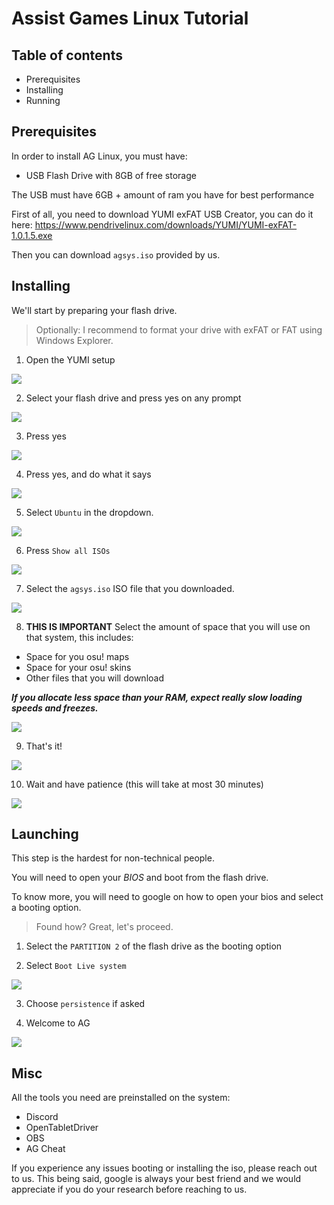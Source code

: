 # Assist Games Linux Tutorial

## Table of contents

- Prerequisites
- Installing
- Running

## Prerequisites

In order to install AG Linux, you must have:

- USB Flash Drive with 8GB of free storage

The USB must have 6GB + amount of ram you have for best performance

First of all, you need to download YUMI exFAT USB Creator, you can do it here:
https://www.pendrivelinux.com/downloads/YUMI/YUMI-exFAT-1.0.1.5.exe

Then you can download `agsys.iso` provided by us.

## Installing

We'll start by preparing your flash drive.

> Optionally: I recommend to format your drive with exFAT or FAT using Windows Explorer.

1. Open the YUMI setup

![](/images/1.png)

2. Select your flash drive and press yes on any prompt

![](/images/2.png)

3. Press yes

![](/images/3.png)

4. Press yes, and do what it says

![](/images/4.png)

5. Select `Ubuntu` in the dropdown.

![](/images/5.png)

6. Press `Show all ISOs`

![](/images/6.png)

7. Select the `agsys.iso` ISO file that you downloaded.

![](/images/7.png)

8. **THIS IS IMPORTANT** Select the amount of space that you will use on that system, this includes:

- Space for you osu! maps
- Space for your osu! skins
- Other files that you will download

**_If you allocate less space than your RAM, expect really slow loading speeds and freezes._**

![](/images/8.png)

9. That's it!

![](/images/9.png)

10. Wait and have patience (this will take at most 30 minutes)

![](/images/10.png)

## Launching

This step is the hardest for non-technical people.

You will need to open your _BIOS_ and boot from the flash drive.

To know more, you will need to google on how to open your bios and select a booting option.

> Found how? Great, let's proceed.

1. Select the `PARTITION 2` of the flash drive as the booting option

2. Select `Boot Live system`

![](/images/11.png)

3. Choose `persistence` if asked

4. Welcome to AG

![](/images/12.png)

## Misc

All the tools you need are preinstalled on the system:

- Discord
- OpenTabletDriver
- OBS
- AG Cheat

If you experience any issues booting or installing the iso, please reach out to us. This being said, google is always your best friend and we would appreciate if you do your research before reaching to us.
